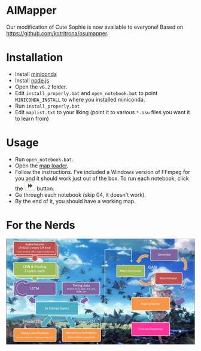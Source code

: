 # AIMapper
Our modification of Cute Sophie is now available to everyone! Based on https://github.com/kotritrona/osumapper.

# Installation
- Install [miniconda](https://docs.conda.io/en/latest/miniconda.html)
- Install [node.js](https://nodejs.org/en/)
- Open the `v6.2` folder.
- Edit `install_properly.bat` and `open_notebook.bat` to point `MINICONDA_INSTALL` to where you installed miniconda.
- Run `install_properly.bat`
- Edit `maplist.txt` to your liking (point it to various `*.osu` files you want it to learn from)

# Usage
- Run `open_notebook.bat`.
- Open the [map loader](http://localhost:8888/notebooks/01_osumap_loader.ipynb).
- Follow the instructions. I've included a Windows version of FFmpeg for you and it should work just out of the box. To run each notebook, click the ![rerun](/rerun.png) button.
- Go through each notebook (skip 04, it doesn't work).
- By the end of it, you should have a working map.

# For the Nerds
![](/osunn_structure.jpg)